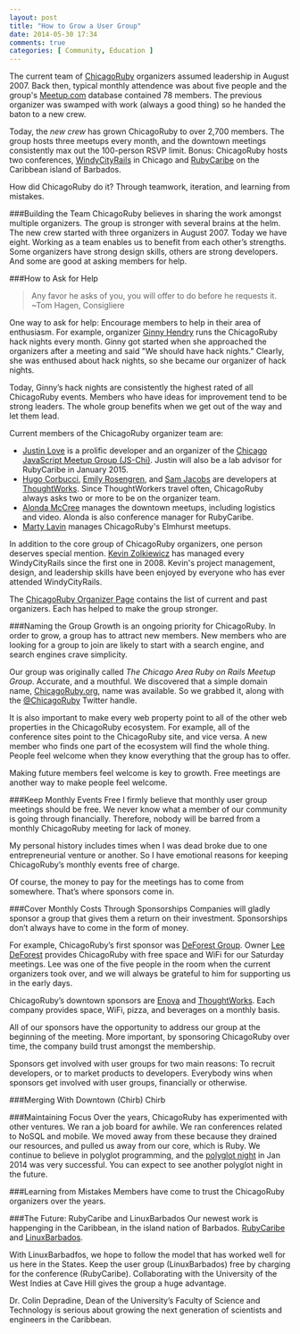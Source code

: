 ```yaml
---
layout: post
title: "How to Grow a User Group"
date: 2014-05-30 17:34
comments: true
categories: [ Community, Education ]
---
```

The current team of [ChicagoRuby](http://chicagoruby.org) organizers assumed leadership in August 2007. Back then, typical monthly attendence was about five people and the group's [Meetup.com](http://meetup.com/chicagoruby) database contained 78 members. The previous organizer was swamped with work (always a good thing) so he handed the baton to a new crew.

Today, the _new crew_ has grown ChicagoRuby to over 2,700 members. The group hosts three meetups every month, and the downtown meetings consistently max out the 100-person RSVP limit. Bonus: ChicagoRuby hosts two conferences, [WindyCityRails](http://windycityrails.org) in Chicago and [RubyCaribe](http://rubycaribe.com) on the Caribbean island of Barbados.

How did ChicagoRuby do it? Through teamwork, iteration, and learning from mistakes.
<!--more-->
###Building the Team
ChicagoRuby believes in sharing the work amongst multiple organizers. The group is stronger with several brains at the helm. The new crew started with three organizers in August 2007. Today we have eight. Working as a team enables us to benefit from each other’s strengths. Some organizers have strong design skills, others are strong developers. And some are good at asking members for help.

###How to Ask for Help

>Any favor he asks of you, you will offer to do before he requests it.
> <br/>~Tom Hagen, Consigliere

One way to ask for help: Encourage members to help in their area of enthusiasm. For example, organizer [Ginny Hendry](https://twitter.com/ginnyhendry) runs the ChicagoRuby hack nights every month. Ginny got started when she approached the organizers after a meeting and said "We should have hack nights." Clearly, she was enthused about hack nights, so she became our organizer of hack nights.

Today, Ginny’s hack nights are consistently the highest rated of all ChicagoRuby events. Members who have ideas for improvement tend to be strong leaders. The whole group benefits when we get out of the way and let them lead.

Current members of the ChicagoRuby organizer team are:

* [Justin Love](http://twitter.com/wondible) is a prolific developer and an organizer of the [Chicago JavaScript Meetup Group (JS-Chi)](http://www.meetup.com/js-chi/). Justin will
also be a lab advisor for RubyCaribe in January 2015.
* [Hugo Corbucci](http://twitter.com/hugocorbucci), [Emily Rosengren](http://www.meetup.com/ChicagoRuby/members/42800032/), and [Sam Jacobs](http://www.meetup.com/ChicagoRuby/members/135529442/) are developers at [ThoughtWorks](http://thoughtworks.com). Since ThoughtWorkers travel often, ChicagoRuby always asks two or more to be on the organizer team. 
* [Alonda McCree](http://twitter.com/themccreefiles) manages the downtown meetups, including logistics and video. Alonda is also conference manager for RubyCaribe.
* [Marty Lavin](http://www.meetup.com/ChicagoRuby/members/1345203/) manages ChicagoRuby's Elmhurst meetups.

In addition to the core group of ChicagoRuby organizers, one person deserves special mention. [Kevin Zolkiewicz](http://twitter.com/zolk) has managed every WindyCityRails since the first one in 2008. Kevin's project management, design, and leadership skills have been enjoyed by everyone who has ever attended WindyCityRails.

The [ChicagoRuby Organizer Page](http://www.chicagoruby.org/about/organizers/) contains the list of current and past organizers. Each has helped to make the group stronger.

###Naming the Group
Growth is an ongoing priority for ChicagoRuby. In order to grow, a group has to attract new members. New members who are looking for a group to join are likely to start with a search engine, and search engines crave simplicity.

Our group was originally called _The Chicago Area Ruby on Rails Meetup Group_. Accurate, and a mouthful. We discovered that a simple domain name, [ChicagoRuby.org](http://chicagoruby.org), name was available. So we grabbed it, along with the [@ChicagoRuby](http://twitter.com/chicagoruby) Twitter handle.

It is also important to make every web property point to all of the other web properties in the ChicagoRuby ecosystem. For example, all of the conference sites point to the ChicagoRuby site, and vice versa. A new member who finds one part of the ecosystem will find the whole thing. People feel welcome when they know everything that the group has to offer.

Making future members feel welcome is key to growth. Free meetings are another way to make people feel welcome. 

###Keep Monthly Events Free
I firmly believe that monthly user group meetings should be free. We never know what a member of our community is going through financially. Therefore, nobody will be barred from a monthly ChicagoRuby meeting for lack of money.

My personal history includes times when I was dead broke due to one entrepreneurial venture or another. So I have emotional reasons for keeping ChicagoRuby’s monthly events free of charge.

Of course, the money to pay for the meetings has to come from somewhere. That’s where sponsors come in.

###Cover Monthly Costs Through Sponsorships
Companies will gladly sponsor a group that gives them a return on their investment. Sponsorships don’t always have to come in the form of money.

For example, ChicagoRuby’s first sponsor was [DeForest Group](http://www.deforestgroup.com/). Owner [Lee DeForest](https://www.linkedin.com/in/leedeforest) provides ChicagoRuby with free space and WiFi for our Saturday meetings. Lee was one of the five people in the room when the current organizers took over, and we will always be grateful to him for supporting us in the early days.

ChicagoRuby’s downtown sponsors are [Enova](http://enova.com) and [ThoughtWorks](http://thoughtworks.com). Each company provides space, WiFi, pizza, and beverages on a monthly basis. 

All of our sponsors have the opportunity to address our group at the beginning of the meeting. More important, by sponsoring ChicagoRuby over time, the company build trust amongst the membership.

Sponsors get involved with user groups for two main reasons: To recruit developers, or to market products to developers. Everybody wins when sponsors get involved with user groups, financially or otherwise.

###Merging With Downtown (Chirb)
Chirb


###Maintaining Focus
Over the years, ChicagoRuby has experimented with other ventures. We ran a job board for awhile. We ran conferences related to NoSQL and mobile. We moved away from these because they drained our resources, and pulled us away from our core, which is Ruby. We continue to believe in polyglot programming, and the [polyglot night](http://www.chicagoruby.org/videos/archives/2013/12/03/ployglot-night/) in Jan 2014 was very successful. You can expect to see another polyglot night in the future.

###Learning from Mistakes
Members have come to trust the ChicagoRuby organizers over the years. 


###The Future: RubyCaribe and LinuxBarbados
Our newest work is happenging in the Caribbean, in the island nation of Barbados. [RubyCaribe](http://rubycaribe.com) and [LinuxBarbados](http://linuxbarbados.org).

With LinuxBarbadfos, we hope to follow the model that has worked well for us here in the States. Keep the user group (LinuxBarbados) free by charging for the conference (RubyCaribe). Collaborating with the University of the West Indies at Cave Hill gives the group a huge advantage. 

Dr. Colin Depradine, Dean of the University’s Faculty of Science and Technology is serious about growing the next generation of scientists and engineers in the Caribbean. 





